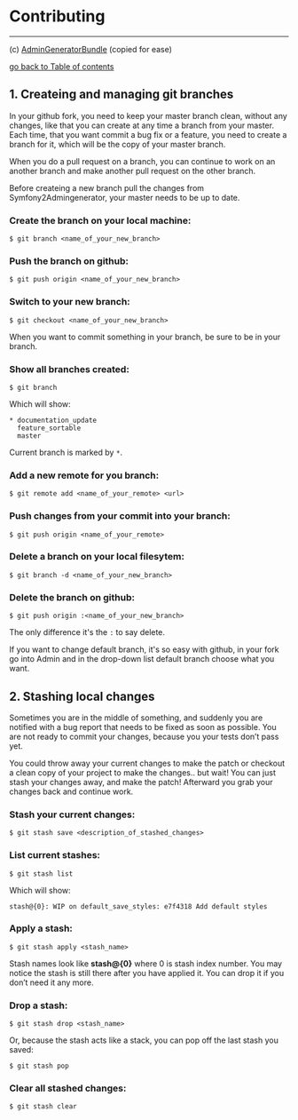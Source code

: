 # Contributing
----------------------------------------------------
(c) [AdminGeneratorBundle](https://github.com/symfony2admingenerator/AdmingeneratorGeneratorBundle/blob/master/src/Resources/doc/support-and-contribution/contributing.md) (copied for ease)

[go back to Table of contents][back-to-index]

[back-to-index]: https://github.com/bobvandevijver/latex-bundle/blob/master/src/Resources/doc/documentation.md

## 1. Createing and managing git branches

In your github fork, you need to keep your master branch clean, without any changes,
like that you can create at any time a branch from your master. Each time, that you
want commit a bug fix or a feature, you need to create a branch for it, which will
be the copy of your master branch.

When you do a pull request on a branch, you can continue to work on an another
branch and make another pull request on the other branch.

Before createing a new branch pull the changes from Symfony2Admingenerator, your master
needs to be up to date.

### Create the branch on your local machine:

```console
$ git branch <name_of_your_new_branch>
```

### Push the branch on github:

```console
$ git push origin <name_of_your_new_branch>
```

### Switch to your new branch:

```console
$ git checkout <name_of_your_new_branch>
```

When you want to commit something in your branch, be sure to be in your branch.

### Show all branches created:

```console
$ git branch
```

Which will show:

```console
* documentation_update
  feature_sortable
  master
```

Current branch is marked by `*`.

### Add a new remote for you branch:

```console
$ git remote add <name_of_your_remote> <url>
```

### Push changes from your commit into your branch:

```console
$ git push origin <name_of_your_remote>
```

### Delete a branch on your local filesytem:

```console
$ git branch -d <name_of_your_new_branch>
```

### Delete the branch on github:

```console
$ git push origin :<name_of_your_new_branch>
```

The only difference it's the `:` to say delete.

If you want to change default branch, it's so easy with github, in your fork go
into Admin and in the drop-down list default branch choose what you want.

## 2. Stashing local changes

Sometimes you are in the middle of something, and suddenly you are notified with
a bug report that needs to be fixed as soon as possible. You are not ready to
commit your changes, because you your tests don’t pass yet.

You could throw away your current changes to make the patch or checkout
a clean copy of your project to make the changes.. but wait! You can just stash your
changes away, and make the patch! Afterward you grab your changes back and continue work.

### Stash your current changes:

```console
$ git stash save <description_of_stashed_changes>
```

### List current stashes:

```console
$ git stash list
```

Which will show:

```console
stash@{0}: WIP on default_save_styles: e7f4318 Add default styles
```

### Apply a stash:

```console
$ git stash apply <stash_name>
```

Stash names look like **stash@{0}** where 0 is stash index number. You may notice
the stash is still there after you have applied it. You can drop it if you don’t
need it any more.

### Drop a stash:

```console
$ git stash drop <stash_name>
```

Or, because the stash acts like a stack, you can pop off the last stash you saved:

```console
$ git stash pop
```

### Clear all stashed changes:

```console
$ git stash clear
```
